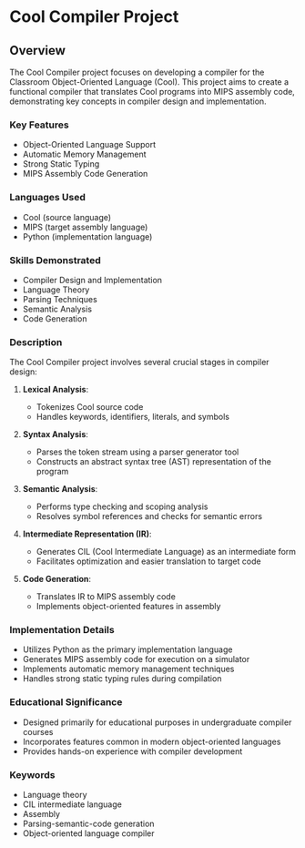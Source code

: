 # Cool Compiler Project

## Overview

The Cool Compiler project focuses on developing a compiler for the Classroom Object-Oriented Language (Cool). This project aims to create a functional compiler that translates Cool programs into MIPS assembly code, demonstrating key concepts in compiler design and implementation.

### Key Features

- Object-Oriented Language Support
- Automatic Memory Management
- Strong Static Typing
- MIPS Assembly Code Generation

### Languages Used

- Cool (source language)
- MIPS (target assembly language)
- Python (implementation language)

### Skills Demonstrated

- Compiler Design and Implementation
- Language Theory
- Parsing Techniques
- Semantic Analysis
- Code Generation

### Description

The Cool Compiler project involves several crucial stages in compiler design:

1. **Lexical Analysis**:
   - Tokenizes Cool source code
   - Handles keywords, identifiers, literals, and symbols

2. **Syntax Analysis**:
   - Parses the token stream using a parser generator tool
   - Constructs an abstract syntax tree (AST) representation of the program

3. **Semantic Analysis**:
   - Performs type checking and scoping analysis
   - Resolves symbol references and checks for semantic errors

4. **Intermediate Representation (IR)**:
   - Generates CIL (Cool Intermediate Language) as an intermediate form
   - Facilitates optimization and easier translation to target code

5. **Code Generation**:
   - Translates IR to MIPS assembly code
   - Implements object-oriented features in assembly

### Implementation Details

- Utilizes Python as the primary implementation language
- Generates MIPS assembly code for execution on a simulator
- Implements automatic memory management techniques
- Handles strong static typing rules during compilation

### Educational Significance

- Designed primarily for educational purposes in undergraduate compiler courses
- Incorporates features common in modern object-oriented languages
- Provides hands-on experience with compiler development

### Keywords

- Language theory
- CIL intermediate language
- Assembly
- Parsing-semantic-code generation
- Object-oriented language compiler